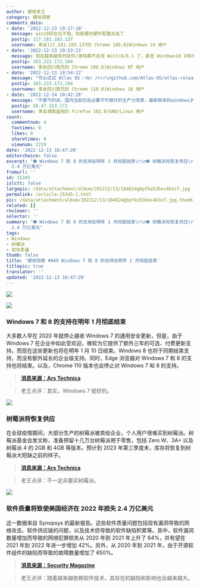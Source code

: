 ```yaml
---
author: 硬核老王
category: 硬核观察
comments_data:
- date: '2022-12-13 19:17:10'
  message: win10现在也不错，但是要的硬件配置太高了
  postip: 117.181.103.137
  username: 来自117.181.103.137的 Chrome 108.0|Windows 10 用户
- date: '2022-12-13 19:53:23'
  message: 现在越来越多的软件/游戏都不支持 Win7/8/8.1 了，甚至 Windows10 1903&nbsp;&nbsp;以下的版本也不支持。
  postip: 183.223.172.184
  username: 来自四川南充的 Chrome 108.0|Windows NT 用户
- date: '2022-12-13 19:54:22'
  message: "可以试试 Atlas OS：<br />\r\ngithub.com/Atlas-OS/atlas-releases/releases"
  postip: 183.223.172.184
  username: 来自四川南充的 Chrome 110.0|Windows 10 用户
- date: '2022-12-14 10:42:28'
  message: "不客气的说，国内当前仅在必要不可替代的生产力场景，最新版本的windows才需要被部署安装。<br />\r\n其余时候旧版Windows+Linux就可以解决。"
  postip: 58.47.153.172
  username: 来自湖南益阳的 Firefox 102.0|GNU/Linux 用户
count:
  commentnum: 4
  favtimes: 0
  likes: 0
  sharetimes: 0
  viewnum: 2219
date: '2022-12-13 18:47:20'
editorchoice: false
excerpt: "❶ Windows 7 和 8 的支持在明年 1 月彻底结束\r\n❷ 树莓派将恢复供应\r\n❸ 软件质量将致使美国经济在 2022 年损失
  2.4 万亿美元"
fromurl: ''
id: 15345
islctt: false
largepic: /data/attachment/album/202212/13/184624gbpfka53bec4b3sf.jpg
permalink: /article-15345-1.html
pic: /data/attachment/album/202212/13/184624gbpfka53bec4b3sf.jpg.thumb.jpg
related: []
reviewer: ''
selector: ''
summary: "❶ Windows 7 和 8 的支持在明年 1 月彻底结束\r\n❷ 树莓派将恢复供应\r\n❸ 软件质量将致使美国经济在 2022 年损失
  2.4 万亿美元"
tags:
- Windows
- 树莓派
- 软件质量
thumb: false
title: '硬核观察 #849 Windows 7 和 8 的支持在明年 1 月彻底结束'
titlepic: true
translator: ''
updated: '2022-12-13 18:47:20'
---
```


![](/data/attachment/album/202212/13/184624gbpfka53bec4b3sf.jpg)


![](/data/attachment/album/202212/13/184635ra9b872xbzuxubgx.jpg)


### Windows 7 和 8 的支持在明年 1 月彻底结束


大多数人早在 2020 年就停止接收 Windows 7 的通用安全更新，但是，由于 Windows 7 在企业中如此受欢迎，微软为它提供了额外三年的可选、付费更新支持。而现在这些更新也将在明年 1 月 10 日结束。Windows 8 也将于同期结束支持，而没有额外延长的企业级支持。同时，Edge 浏览器对 Windows 7 和 8 的支持也将结束。以及，Chrome 110 版本也会停止对 Windows 7 和 8 的支持。



> 
> **[消息来源：Ars Technica](https://arstechnica.com/gadgets/2022/12/microsoft-edge-will-stop-supporting-windows-7-and-8-in-january-2023/)**
> 
> 
> 



> 
> 老王点评：其实，Windows 7 挺好的。
> 
> 
> 


![](/data/attachment/album/202212/13/184647wfg3azrnxws9hnr9.jpg)


### 树莓派将恢复供应


在全球疫情期间，大部分生产的树莓派被卖给企业，个人用户很难买到树莓派。树莓派基金会发文称，准备预留十几万台树莓派用于零售，包括 Zero W、3A+ 以及树莓派 4 的 2GB 和 4GB 等版本。预计到 2023 年第三季度末，库存将恢复到树莓派大短缺之前的样子。



> 
> **[消息来源：Ars Technica](https://arstechnica.com/gadgets/2022/12/raspberry-pi-inventory-improving-could-reach-pre-pandemic-levels-in-2023/)**
> 
> 
> 



> 
> 老王点评：不一定非要买树莓派。
> 
> 
> 


![](/data/attachment/album/202212/13/184702envuek3mscckz3gh.jpg)


### 软件质量将致使美国经济在 2022 年损失 2.4 万亿美元


这一数据来自 Synopsys 的最新报告。这些软件质量问题包括现有漏洞导致的网络攻击、软件供应链的问题，以及技术债导致的软件缺陷积累等。其中，软件漏洞数量增加而导致的网络犯罪损失从 2020 年到 2021 年上升了 64%，并有望在 2021 年到 2022 年进一步增加 42%。另外，从 2020 年到 2021 年，由于开源软件组件的缺陷而导致的故障数量增加了 650%。



> 
> **[消息来源：Security Magazine](https://www.securitymagazine.com/articles/98685-poor-software-costs-the-us-24-trillion)**
> 
> 
> 



> 
> 老王点评：随着越来越依赖软件技术，其存在的缺陷和影响也会越来越大。
> 
> 
>